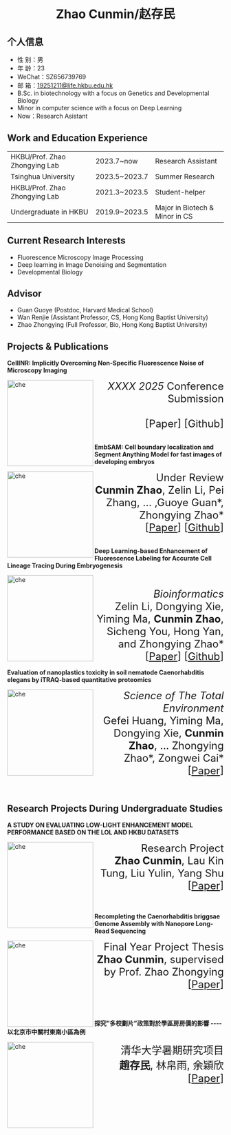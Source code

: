  <center>
     <h1>Zhao Cunmin/赵存民</h1>
 </center>

## 个人信息 

* 性 别：男
* 年 龄：23
* WeChat：SZ656739769
* 邮 箱：19251211@life.hkbu.edu.hk    
* B.Sc. in biotechnology with a focus on Genetics and Developmental Biology
* Minor in computer science with a focus on Deep Learning
* Now：Research Asistant

## Work and Education Experience
<table>

<tr>

<td>HKBU/Prof. Zhao Zhongying Lab</td>

<td>2023.7~now</td>

<td>Research Assistant</td>

</tr>

<tr>

<td>Tsinghua University</td>

<td>2023.5~2023.7</td>

<td>Summer Research</td>

</tr>

<tr>

<td>HKBU/Prof. Zhao Zhongying Lab</td>

<td>2021.3~2023.5</td>

<td>Student-helper</td>

</tr>

<tr>

<td>Undergraduate in HKBU</td>

<td>2019.9~2023.5</td>

<td>Major in Biotech & Minor in CS</td>

</tr>

</table>

## Current Research Interests
* Fluorescence Microscopy Image Processing 
* Deep learning in Image Denoising and Segmentation
* Developmental Biology


## Advisor
* Guan Guoye (Postdoc, Harvard Medical School)
* Wan Renjie (Assistant Professor, CS, Hong Kong Baptist University)
* Zhao Zhongying (Full Professor, Bio, Hong Kong Baptist University)

## Projects & Publications

<strong>
        CellINR: Implicitly Overcoming Non-Specific Fluorescence Noise of Microscopy Imaging
</strong>
<p>
  <img width="200" alt="che" src="https://github.com/user-attachments/assets/74af179b-3e57-4236-9501-5af4abd0cc27" align="left">
  <div style="margin-left: 200px; text-align: right;">
    <font size="5">
      <i>XXXX 2025</i> Conference Submission
      <br />
      <br />
      [Paper] [Github] 
    </font>
  </div>
</p>

<br />

<strong>
        EmbSAM: Cell boundary localization and Segment Anything Model for fast images of developing embryos
      </strong>
<p>
  <img width="200" alt="che" src="https://github.com/user-attachments/assets/cc986aba-3cc8-43fc-9fd8-1604a475685f" align="left">
  <div style="margin-left: 200px; text-align: right;">
    <font size="5">
      Under Review
      <br />
      <strong>Cunmin Zhao</strong>, Zelin Li, Pei Zhang, ... ,Guoye Guan*, Zhongying Zhao*
      <br />
      [<a href="https://www.biorxiv.org/content/10.1101/2024.09.07.611795v1" style="text-decoration: underline;">Paper</a>] [<a href="https://github.com/CunminZhao/EmbSAM" style="text-decoration: underline;">Github</a>]
    </font>
  </div>
</p>
<br />
<strong>
        Deep Learning-based Enhancement of Fluorescence Labeling for Accurate Cell Lineage Tracing During Embryogenesis
      </strong>
<p>
  <img width="200" alt="che" src="https://github.com/user-attachments/assets/056fd285-1a7e-4862-b53c-dd7abab65146" align="left">
  <div style="margin-left: 200px; text-align: right;">
    <font size="5">
      <br />
      <i>Bioinformatics</i>
      <br />
      Zelin Li, Dongying Xie, Yiming Ma, <strong>Cunmin Zhao</strong>, Sicheng You, Hong Yan, and Zhongying Zhao*
      <br />
      [<a href="https://academic.oup.com/bioinformatics/article/40/11/btae626/7825360" style="text-decoration: underline;">Paper</a>] [<a href="https://github.com/plcx/NucApp-develop" style="text-decoration: underline;">Github</a>]
    </font>
  </div>
</p>

<strong>
        Evaluation of nanoplastics toxicity in soil nematode Caenorhabditis elegans by iTRAQ-based quantitative proteomics
      </strong>
<p>
  <img width="200" alt="che" src="https://github.com/cuminzhao/Markdown-Resume-Template/assets/80189429/d1200366-3abf-4e58-9329-479c4c2adee2" align="left">
  <div style="margin-left: 200px; text-align: right;">
    <font size="5">
      <i>Science of The Total Environment</i>
      <br />
      Gefei Huang, Yiming Ma, Dongying Xie, <strong>Cunmin Zhao</strong>, ... Zhongying Zhao*, Zongwei Cai*
      <br />
      [<a href="https://www.sciencedirect.com/science/article/abs/pii/S004896972207749X" style="text-decoration: underline;">Paper</a>]
    </font>
  </div>
</p>

<br />

## Research Projects During Undergraduate Studies

<strong>
        A STUDY ON EVALUATING LOW-LIGHT ENHANCEMENT MODEL PERFORMANCE BASED ON THE LOL AND HKBU DATASETS
      </strong>
<p>
  <img width="200" alt="che" src="https://github.com/cuminzhao/Markdown-Resume-Template/assets/80189429/e28d8106-aa58-43ad-9186-7eeab9853ed9" align="left">
  <div style="margin-left: 200px; text-align: right;">
    <font size="5">
      Research Project
      <br />
      <strong>Zhao Cunmin</strong>, Lau Kin Tung, Liu Yulin, Yang Shu
      <br />
      [<a href="https://github.com/cuminzhao/Markdown-Resume-Template/files/12819132/group_2_comp3065_final_project.copy.pdf" style="text-decoration: underline;">Paper</a>]
    </font>
  </div>
</p>

<br />
<br />


<strong>
        Recompleting the Caenorhabditis briggsae Genome Assembly with Nanopore Long-Read Sequencing
      </strong>
<p>
  <img width="200" alt="che" src="https://github.com/cuminzhao/Markdown-Resume-Template/assets/80189429/2c64baf4-5bb5-4338-aee0-506fc0d55b9a" align="left">
  <div style="margin-left: 200px; text-align: right;">
    <font size="5">
      Final Year Project Thesis
      <br />
      <strong>Zhao Cunmin</strong>, supervised by Prof. Zhao Zhongying
      <br />
      [<a href="https://github.com/cuminzhao/Markdown-Resume-Template/files/12819436/FYP_thesis_19251211.pdf" style="text-decoration: underline;">Paper</a>]
    </font>
  </div>
</p>

<br />


<br />
<br />

<strong>
        探究”多校劃片”政策對於學區房房價的影響 ----以北京市中關村東南小區為例  
      </strong>
<p>
  <img width="200" alt="che" src="https://github.com/cuminzhao/Markdown-Resume-Template/assets/80189429/cb1bbb15-60cd-474b-93bf-d763cc3d01aa" align="left">
  <div style="margin-left: 200px; text-align: right;">
    <font size="5">
      清华大学暑期研究项目
      <br />
      <strong>趙存民</strong>, 林帛雨, 余穎欣
      <br />
      [<a href="https://github.com/cuminzhao/Markdown-Resume-Template/files/12819625/default.pdf" style="text-decoration: underline;">Paper</a>]
    </font>
  </div>
</p>

<br />



